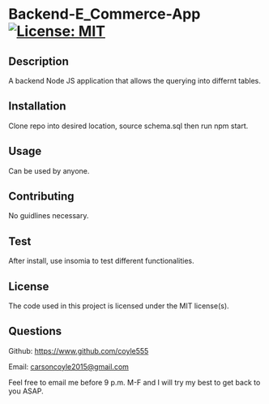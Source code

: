# Backend-E_Commerce-App                               [![License: MIT](https://img.shields.io/badge/License-MIT-yellow.svg)](https://opensource.org/licenses/MIT)
  ## Description
  A backend Node JS application that allows the querying into differnt tables.

  ## Installation
  Clone repo into desired location, source schema.sql then run npm start.

  ## Usage
  Can be used by anyone.

  ## Contributing
  No guidlines necessary.

  ## Test
  After install, use insomia to test different functionalities.

  ## License
  The code used in this project is licensed under the MIT license(s).

  ## Questions
  Github: https://www.github.com/coyle555

  Email: carsoncoyle2015@gmail.com

  Feel free to email me before 9 p.m. M-F and I will try my best to get back to you ASAP.
